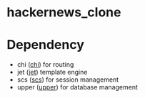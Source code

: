 # hackernews_clone

# Dependency

- chi ([chi](github.com/go-chi/chi)) for routing
- jet ([jet](github.com/CloudyKit/jet)) template engine
- scs ([scs](github.com/alexedwards/scs)) for session management
- upper ([upper](github.com/upper/)) for database management
